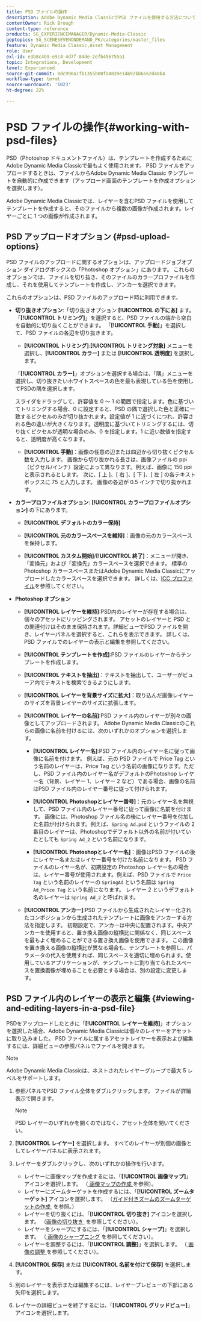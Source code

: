 ```yaml
---
title: PSD ファイルの操作
description: Adobe Dynamic Media ClassicでPSD ファイルを使用する方法について説明します。
contentOwner: Rick Brough
content-type: reference
products: SG_EXPERIENCEMANAGER/Dynamic-Media-Classic
geptopics: SG_SCENESEVENONDEMAND_PK/categories/master_files
feature: Dynamic Media Classic,Asset Management
role: User
exl-id: e3b8c4b9-e9c4-4d7f-84de-2efb456755a1
topic: Integrations, Development
level: Experienced
source-git-commit: 8dc990a1fb1355b00fa4839e14b92bb6562d40b4
workflow-type: tm+mt
source-wordcount: '1023'
ht-degree: 22%

---
```


# PSD ファイルの操作{#working-with-psd-files}

<!--   USED TO BE AN OPTION UNDER COLOR PROFILE OPTIONS * **Convert To sRGB (default)**: Converts to sRGB (Standard Red Green Blue). sRGB is the recommended color space for displaying images on Web pages. -->

PSD（Photoshop ドキュメントファイル）は、テンプレートを作成するためにAdobe Dynamic Media Classicで最もよく使用されます。 PSD ファイルをアップロードするときは、ファイルからAdobe Dynamic Media Classic テンプレートを自動的に作成できます（アップロード画面のテンプレートを作成オプションを選択します）。

Adobe Dynamic Media Classicでは、レイヤーを含むPSD ファイルを使用してテンプレートを作成すると、そのファイルから複数の画像が作成されます。レイヤーごとに 1 つの画像が作成されます。

## PSD アップロードオプション {#psd-upload-options}

PSD ファイルのアップロードに関するオプションは、アップロードジョブオプション ダイアログボックスの「Photoshop オプション」にあります。 これらのオプションでは、ファイルを切り抜き、そのファイルのカラープロファイルを作成し、それを使用してテンプレートを作成し、アンカーを選択できます。

これらのオプションは、PSD ファイルのアップロード時に利用できます。

* **切り抜きオプション**:「切り抜きオプション **[!UICONTROL の下にあ]** ます。 「**[!UICONTROL トリミング]**」を選択すると、PSD ファイルの端から空白を自動的に切り抜くことができます。 「**[!UICONTROL 手動]**」を選択して、PSD ファイルの各辺を切り抜きます。

   * **[!UICONTROL トリミング]**:**[!UICONTROL トリミング対象]** メニューを選択し、**[!UICONTROL カラー]** または **[!UICONTROL 透明度]** を選択します。

  「**[!UICONTROL カラー]**」オプションを選択する場合は、「隅」メニューを選択し、切り抜きたいホワイトスペースの色を最も表現している色を使用してPSDの隅を選択します。

  スライダをドラッグして、許容値を 0 ～ 1 の範囲で指定します。色に基づいてトリミングする場合、0 に設定すると、PSD の隅で選択した色と正確に一致するピクセルのみが切り抜かれます。設定値が 1 に近づくにつれ、許容される色の違いが大きくなります。透明度に基づいてトリミングするには、切り抜くピクセルが透明な場合のみ、0 を指定します。1 に近い数値を指定すると、透明度が高くなります。

   * **[!UICONTROL 手動]**：画像の任意の辺または四辺から切り抜くピクセル数を入力します。 画像から切り抜かれる長さは、画像ファイルの ppi（ピクセル/インチ）設定によって異なります。例えば、画像に 150 ppi と表示されるとします。 次に、[ 上 ]、[ 右 ]、[ 下 ]、[ 左 ] の各テキスト ボックスに 75 と入力します。 画像の各辺が 0.5 インチで切り抜かれます。

* **カラープロファイルオプション**: **[!UICONTROL カラープロファイルオプション]** の下にあります。

   * **[!UICONTROL デフォルトのカラー保持]**

   * **[!UICONTROL 元のカラースペースを維持]**：画像の元のカラースペースを保持します。

   * **[!UICONTROL カスタム開始]**/**[!UICONTROL 終了]**：メニューが開き、「変換元」および「変換先」カラースペースを選択できます。 標準のPhotoshop カラースペースまたはAdobe Dynamic Media Classicにアップロードしたカラースペースを選択できます。 詳しくは、[ICC プロファイル](/help/using/icc-profiles.md)を参照してください。

* **Photoshop オプション**

   * **[!UICONTROL レイヤーを維持]**:PSD内のレイヤーが存在する場合は、個々のアセットにリッピングされます。 アセットのレイヤーと PSD との関連付けはそのまま保持されます。詳細ビューでPSD ファイルを開き、レイヤーパネルを選択すると、これらを表示できます。 詳しくは、PSD ファイルでのレイヤーの表示と編集を参照してください。

   * **[!UICONTROL テンプレートを作成]**:PSD ファイルのレイヤーからテンプレートを作成します。

   * **[!UICONTROL テキストを抽出]**：テキストを抽出して、ユーザーがビューア内でテキストを検索できるようにします。

   * **[!UICONTROL レイヤーを背景サイズに拡大]**：取り込んだ画像レイヤーのサイズを背景レイヤーのサイズに拡張します。

   * **[!UICONTROL レイヤーの名前]**:PSD ファイル内のレイヤーが別々の画像としてアップロードされます。 Adobe Dynamic Media Classicのこれらの画像に名前を付けるには、次のいずれかのオプションを選択します。

      * **[!UICONTROL レイヤー名]**:PSD ファイル内のレイヤー名に従って画像に名前を付けます。 例えば、元の PSD ファイルで Price Tag という名前のレイヤーは、Price Tag という名前の画像になります。ただし、PSD ファイル内のレイヤー名がデフォルトのPhotoshop レイヤー名（背景、レイヤー 1、レイヤー 2 など）である場合、画像の名前はPSD ファイル内のレイヤー番号に従って付けられます。<!-- not their default layer names -->

      * **[!UICONTROL Photoshopとレイヤー番号]**：元のレイヤー名を無視して、PSD ファイル内のレイヤー番号に従って画像に名前を付けます。 画像には、Photoshop ファイル名の後にレイヤー番号を付加した名前が付けられます。例えば、`Spring Ad.psd` というファイルの 2 番目のレイヤーは、Photoshopでデフォルト以外の名前が付いていたとしても `Spring Ad_2` という名前になります。

      * **[!UICONTROL Photoshopとレイヤー名]**：画像はPSD ファイルの後にレイヤー名またはレイヤー番号を付けた名前になります。 PSD ファイルのレイヤー名が、初期設定の Photoshop レイヤー名の場合は、レイヤー番号が使用されます。例えば、PSD ファイルで `Price Tag` という名前のレイヤーの `SpringAd` という名前は `Spring Ad_Price Tag` という名前になります。 レイヤー 2 というデフォルト名のレイヤーは `Spring Ad_2` と呼ばれます。

   * **[!UICONTROL アンカー]**:PSD ファイルから生成されたレイヤー化されたコンポジションから生成されたテンプレートに画像をアンカーする方法を指定します。 初期設定で、アンカーは中央に配置されます。中央アンカーを使用すると、置き換え画像の縦横比に関係なく、同じスペースを最もよく埋めることができる置き換え画像を使用できます。 この画像を置き換える画像の縦横比が異なる場合も、テンプレートを参照し、パラメータの代入を使用すれば、同じスペースを適切に埋められます。使用しているアプリケーションが、テンプレートに割り当てられたスペースを置換画像が埋めることを必要とする場合は、別の設定に変更します。

## PSD ファイル内のレイヤーの表示と編集 {#viewing-and-editing-layers-in-a-psd-file}

PSDをアップロードしたときに「**[!UICONTROL レイヤーを維持]**」オプションを選択した場合、Adobe Dynamic Media Classicは個々のレイヤーをアセットに取り込みました。 PSD ファイルに属するアセットレイヤーを表示および編集するには、詳細ビューの参照パネルでファイルを開きます。

>[!NOTE]
>
>Adobe Dynamic Media Classicは、ネストされたレイヤーグループで最大 5 レベルをサポートします。

1. 参照パネルでPSD ファイル全体をダブルクリックします。 ファイルが詳細表示で開きます。

   >[!NOTE]
   >
   >PSD レイヤーのいずれかを開くのではなく、アセット全体を開いてください。

1. **[!UICONTROL レイヤー]** を選択します。 すべてのレイヤーが別個の画像としてレイヤーパネルに表示されます。
1. レイヤーをダブルクリックし、次のいずれかの操作を行います。

   * レイヤーに画像マップを作成するには、「**[!UICONTROL 画像マップ]**」アイコンを選択します。 （[&#x200B; 画像マップの作成 &#x200B;](creating-image-maps.md#creating_image_maps) を参照）。
   * レイヤーにズームターゲットを作成するには、「**[!UICONTROL ズームターゲット]** アイコンを選択します。 （[&#x200B; ガイド付きズームのズームターゲットの作成 &#x200B;](creating-zoom-targets-guided-zoom.md#creating_zoom_targets_for_guided_zoom) を参照。）
   * レイヤーを切り抜くには、「**[!UICONTROL 切り抜き]** アイコンを選択します。 （[&#x200B; 画像の切り抜き &#x200B;](cropping-image.md#cropping_an_image) を参照してください）。
   * レイヤーをシャープにするには、「**[!UICONTROL シャープ]**」を選択します。 （[&#x200B; 画像のシャープニング &#x200B;](sharpening-image.md#sharpening_an_image) を参照してください）。
   * レイヤーを調整するには、「**[!UICONTROL 調整]**」を選択します。 （[&#x200B; 画像の調整 &#x200B;](adjusting-image.md#adjusting_an_image) を参照してください）。

1. **[!UICONTROL 保存]** または **[!UICONTROL 名前を付けて保存]** を選択します。
1. 別のレイヤーを表示または編集するには、レイヤープレビューの下部にある矢印を選択します。
1. レイヤーの詳細ビューを終了するには、「**[!UICONTROL グリッドビュー]**」アイコンを選択します。
